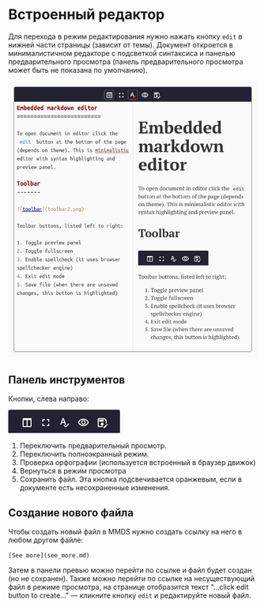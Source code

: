 Встроенный редактор
=================== 
Для перехода в режим редактирования нужно нажать кнопку `edit` в нижней части страницы (зависит от темы). Документ откроется в минималистичном редакторе с подсветкой синтаксиса и панелью предварительного просмотра (панель предварительного просмотра может быть не показана по умолчанию).

![screenshot of the editor](pix/editor_screenshot.png)

Панель инструментов
------
Кнопки, слева направо:

![toolbar](pix/toolbar2.png) 
1. Переключить предварительный просмотр.
1. Переключить полноэкранный режим.
1. Проверка орфографии (используется встроенный в браузер движок)
1. Вернуться в режим просмотра
1. Сохранить файл. Эта кнопка подсвечивается оранжевым, если в документе есть несохраненные изменения. 

Создание нового файла
-------------------- 
Чтобы создать новый файл в MMDS нужно создать ссылку на него в любом другом файле:

```
[See more](see_more.md)
``` 
Затем в панели превью можно перейти по ссылке и файл будет создан (но не сохранен). Также можно перейти по ссылке на несуществующий файл в режиме просмотра, на странице отобразится текст "...click edit button to create..." — кликните кнопку `edit` и редактируйте новый файл.